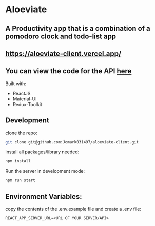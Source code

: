 # Aloeviate

## A Productivity app that is a combination of a pomodoro clock and todo-list app

## https://aloeviate-client.vercel.app/

## You can view the code for the API [here](https://github.com/Jomark031497/aloeviate-server)

Built with:

- ReactJS
- Material-UI
- Redux-Toolkit

## Development

clone the repo:

```sh
git clone git@github.com:Jomark031497/aloeviate-client.git
```

install all packages/library needed:

```sh
npm install
```

Run the server in development mode:

```sh
npm run start
```

## Environment Variables:

copy the contents of the .env.example file and create a .env file:

```
REACT_APP_SERVER_URL=<URL OF YOUR SERVER/API>
```
